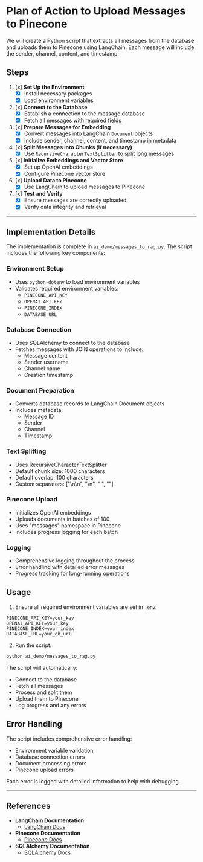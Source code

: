 # Plan of Action to Upload Messages to Pinecone

We will create a Python script that extracts all messages from the database and uploads them to Pinecone using LangChain. Each message will include the sender, channel, content, and timestamp.

## Steps

1. [x] **Set Up the Environment**
   - [x] Install necessary packages
   - [x] Load environment variables

2. [x] **Connect to the Database**
   - [x] Establish a connection to the message database
   - [x] Fetch all messages with required fields

3. [x] **Prepare Messages for Embedding**
   - [x] Convert messages into LangChain `Document` objects
   - [x] Include sender, channel, content, and timestamp in metadata

4. [x] **Split Messages into Chunks (if necessary)**
   - [x] Use `RecursiveCharacterTextSplitter` to split long messages

5. [x] **Initialize Embeddings and Vector Store**
   - [x] Set up OpenAI embeddings
   - [x] Configure Pinecone vector store

6. [x] **Upload Data to Pinecone**
   - [x] Use LangChain to upload messages to Pinecone

7. [x] **Test and Verify**
   - [x] Ensure messages are correctly uploaded
   - [x] Verify data integrity and retrieval

---

## Implementation Details

The implementation is complete in `ai_demo/messages_to_rag.py`. The script includes the following key components:

### Environment Setup
- Uses `python-dotenv` to load environment variables
- Validates required environment variables:
  - `PINECONE_API_KEY`
  - `OPENAI_API_KEY`
  - `PINECONE_INDEX`
  - `DATABASE_URL`

### Database Connection
- Uses SQLAlchemy to connect to the database
- Fetches messages with JOIN operations to include:
  - Message content
  - Sender username
  - Channel name
  - Creation timestamp

### Document Preparation
- Converts database records to LangChain Document objects
- Includes metadata:
  - Message ID
  - Sender
  - Channel
  - Timestamp

### Text Splitting
- Uses RecursiveCharacterTextSplitter
- Default chunk size: 1000 characters
- Default overlap: 100 characters
- Custom separators: ["\n\n", "\n", " ", ""]

### Pinecone Upload
- Initializes OpenAI embeddings
- Uploads documents in batches of 100
- Uses "messages" namespace in Pinecone
- Includes progress logging for each batch

### Logging
- Comprehensive logging throughout the process
- Error handling with detailed error messages
- Progress tracking for long-running operations

## Usage

1. Ensure all required environment variables are set in `.env`:
```
PINECONE_API_KEY=your_key
OPENAI_API_KEY=your_key
PINECONE_INDEX=your_index
DATABASE_URL=your_db_url
```

2. Run the script:
```bash
python ai_demo/messages_to_rag.py
```

The script will automatically:
- Connect to the database
- Fetch all messages
- Process and split them
- Upload them to Pinecone
- Log progress and any errors

## Error Handling

The script includes comprehensive error handling:
- Environment variable validation
- Database connection errors
- Document processing errors
- Pinecone upload errors

Each error is logged with detailed information to help with debugging.

---

## References

- **LangChain Documentation**
  - [LangChain Docs](https://langchain.readthedocs.io/)
- **Pinecone Documentation**
  - [Pinecone Docs](https://docs.pinecone.io/)
- **SQLAlchemy Documentation**
  - [SQLAlchemy Docs](https://docs.sqlalchemy.org/)

